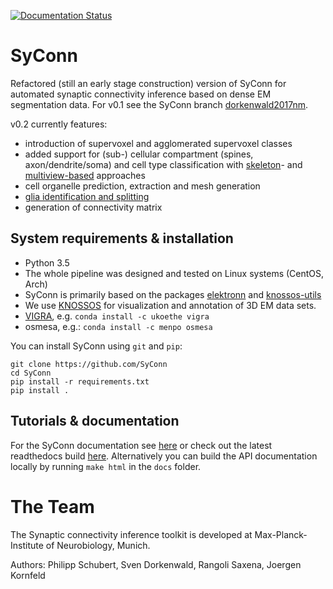 [![Documentation Status](https://readthedocs.org/projects/syconn/badge/?version=latest)](https://syconn.readthedocs.io/en/latest/?badge=latest)

# SyConn
Refactored (still an early stage construction) version of SyConn for automated synaptic connectivity inference based on dense EM segmentation data.
For v0.1 see the SyConn branch [dorkenwald2017nm](https://github.com/StructuralNeurobiologyLab/SyConn/tree/dorkenwald2017nm).

v0.2 currently features:
- introduction of supervoxel and agglomerated supervoxel classes
- added support for (sub-) cellular compartment (spines, axon/dendrite/soma) and cell type classification with [skeleton](https://www.nature.com/articles/nmeth.4206)- and [multiview-based](https://www.biorxiv.org/content/early/2018/07/06/364034) approaches
- cell organelle prediction, extraction and mesh generation
- [glia identification and splitting](https://www.biorxiv.org/content/early/2018/07/06/364034)
- generation of connectivity matrix

## System requirements & installation
* Python 3.5
* The whole pipeline was designed and tested on Linux systems (CentOS, Arch)
* SyConn is primarily based on the packages [elektronn](http://elektronn.org) and [knossos-utils](https://github.com/knossos-project/knossos_utils)
* We use [KNOSSOS](https://knossostool.org/)
 for visualization and annotation of 3D EM data sets.
* [VIGRA](https://ukoethe.github.io/vigra/), e.g. ``conda install -c ukoethe vigra``
* osmesa, e.g.: ``conda install -c menpo osmesa``

You can install SyConn using  ``git`` and  ``pip``:

    git clone https://github.com/SyConn
    cd SyConn
    pip install -r requirements.txt
    pip install .

## Tutorials & documentation

For the SyConn documentation see [here](docs/doc.md) or check out the latest readthedocs build [here](https://syconn.readthedocs.io/en/latest/). Alternatively you can build the API documentation locally by running `make html` in the `docs` folder.

# The Team
The Synaptic connectivity inference toolkit is developed at Max-Planck-Institute of Neurobiology, Munich.

Authors: Philipp Schubert, Sven Dorkenwald, Rangoli Saxena, Joergen Kornfeld
